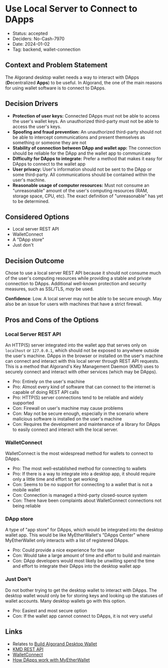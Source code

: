 # Use Local Server to Connect to DApps

- Status: accepted
- Deciders: No-Cash-7970
- Date: 2024-01-02
- Tag: backend, wallet-connection

## Context and Problem Statement

The Algorand desktop wallet needs a way to interact with DApps (**D**ecentralized **Apps**) to be useful. In Algorand, the one of the main reasons for using wallet software is to connect to DApps.

## Decision Drivers

- **Protection of user keys:** Connected DApps must not be able to access the user's wallet keys. An unauthorized third-party must not be able to access the user's keys.
- **Spoofing and fraud prevention:** An unauthorized third-party should not be able to intercept communications and present themselves as something or someone they are not
- **Stability of connection between DApp and wallet app:** The connection should be reliable for the DApp and the wallet app to communicate
- **Difficulty for DApps to integrate:** Prefer a method that makes it easy for DApps to connect to the wallet app
- **User privacy:** User's information should not be sent to the DApp or some third-party. All communications should be contained within the user's machine.
- **Reasonable usage of computer resources:** Must not consume an "unreasonable" amount of the user's computing resources (RAM, storage space, CPU, etc). The exact definition of "unreasonable" has yet to be determined.

## Considered Options

- Local server REST API
- WalletConnect
- A "DApp store"
- Just don't

## Decision Outcome

Chose to use a local server REST API because it should not consume much of the user's computing resources while providing a stable and private connection to DApps. Additional well-known protection and security measures, such as SSL/TLS, _may_ be used.

**Confidence**: Low. A local server may not be able to be secure enough. May also be an issue for users with machines that have a strict firewall.

## Pros and Cons of the Options

### Local Server REST API

An HTTP(S) server integrated into the wallet app that serves only on `localhost` or `127.0.0.1`, which should not be exposed to anywhere outside the user's machine. DApps in the browser or installed on the user's machine can connect and interact with this local server through REST API requests. This is a method that Algorand's Key Management Daemon (KMD) uses to securely connect and interact with other services (which may be DApps).

- Pro: Entirely on the user's machine
- Pro: Almost every kind of software that can connect to the internet is capable of doing REST API calls
- Pro: HTTP(S) server connections tend to be reliable and widely supported
- Con: Firewall on user's machine may cause problems
- Con: May not be secure enough, especially in the scenario where malicious software is installed on the user's machine
- Con: Requires the development and maintenance of a library for DApps to easily connect and interact with the local server.

### WalletConnect

WalletConnect is the most widespread method for wallets to connect to DApps.

- Pro: The most well-established method for connecting to wallets
- Pro: If there is a way to integrate into a desktop app, it should require only a little time and effort to get working
- Con: Seems to be no support for connecting to a wallet that is not a mobile wallet
- Con: Connection is managed a third-party closed-source system
- Con: There have been complaints about WalletConnect connections not being reliable

### DApp store

A type of "app store" for DApps, which would be integrated into the desktop wallet app. This would be like MyEtherWallet's "DApps Center" where MyEtherWallet only interacts with a list of registered DApps.

- Pro: Could provide a nice experience for the user
- Con: Would take a large amount of time and effort to build and maintain
- Con: DApp developers would most likely be unwilling spend the time and effort to integrate their DApps into the desktop wallet app

### Just Don't

Do not bother trying to get the desktop wallet to interact with DApps. The desktop wallet would only be for storing keys and looking up the statuses of wallet accounts. Many desktop wallets go with this option.

- Pro: Easiest and most secure option
- Con: If the wallet app cannot connect to DApps, it is not very useful

## Links

- Relates to [Build Algorand Desktop Wallet](20231231-build-algorand-desktop-wallet.md)
- [KMD REST API](https://developer.algorand.org/docs/rest-apis/kmd/)
- [WalletConnect](https://walletconnect.com/)
- [How DApps work with MyEtherWallet](https://www.myetherwallet.com/how-it-works#dapps)

